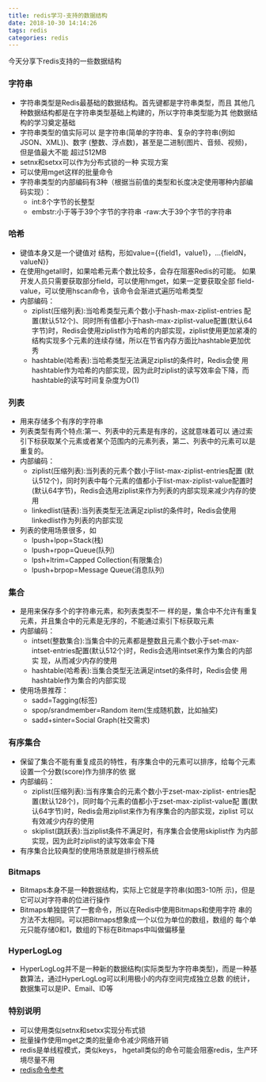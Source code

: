 ```yaml
---
title: redis学习-支持的数据结构
date: 2018-10-30 14:14:26
tags: redis
categories: redis
---
```

今天分享下redis支持的一些数据结构

### 字符串
- 字符串类型是Redis最基础的数据结构。首先键都是字符串类型，而且 其他几种数据结构都是在字符串类型基础上构建的，所以字符串类型能为其 他数据结构的学习奠定基础
- 字符串类型的值实际可以 是字符串(简单的字符串、复杂的字符串(例如JSON、XML))、数字 (整数、浮点数)，甚至是二进制(图片、音频、视频)，但是值最大不能 超过512MB
- setnx和setxx可以作为分布式锁的一种 实现方案
- 可以使用mget这样的批量命令
- 字符串类型的内部编码有3种（根据当前值的类型和长度决定使用哪种内部编码实现）：
  - int:8个字节的长整型
  - embstr:小于等于39个字节的字符串
  -raw:大于39个字节的字符串

### 哈希
- 键值本身又是一个键值对 结构，形如value={{field1，value1}，...{fieldN，valueN}}
- 在使用hgetall时，如果哈希元素个数比较多，会存在阻塞Redis的可能。 如果开发人员只需要获取部分field，可以使用hmget，如果一定要获取全部 field-value，可以使用hscan命令，该命令会渐进式遍历哈希类型
- 内部编码：
  - ziplist(压缩列表):当哈希类型元素个数小于hash-max-ziplist-entries 配置(默认512个)、同时所有值都小于hash-max-ziplist-value配置(默认64 字节)时，Redis会使用ziplist作为哈希的内部实现，ziplist使用更加紧凑的 结构实现多个元素的连续存储，所以在节省内存方面比hashtable更加优秀
  - hashtable(哈希表):当哈希类型无法满足ziplist的条件时，Redis会使 用hashtable作为哈希的内部实现，因为此时ziplist的读写效率会下降，而 hashtable的读写时间复杂度为O(1)

### 列表
- 用来存储多个有序的字符串
- 列表类型有两个特点:第一、列表中的元素是有序的，这就意味着可以 通过索引下标获取某个元素或者某个范围内的元素列表，第二、列表中的元素可以是重复的。
- 内部编码：
  - ziplist(压缩列表):当列表的元素个数小于list-max-ziplist-entries配置 (默认512个)，同时列表中每个元素的值都小于list-max-ziplist-value配置时 (默认64字节)，Redis会选用ziplist来作为列表的内部实现来减少内存的使 用
  - linkedlist(链表):当列表类型无法满足ziplist的条件时，Redis会使用 linkedlist作为列表的内部实现
- 列表的使用场景很多，如
  - lpush+lpop=Stack(栈)
  - lpush+rpop=Queue(队列)
  - lpsh+ltrim=Capped Collection(有限集合)
  - lpush+brpop=Message Queue(消息队列)

### 集合
- 是用来保存多个的字符串元素，和列表类型不一 样的是，集合中不允许有重复元素，并且集合中的元素是无序的，不能通过索引下标获取元素
- 内部编码：
  - intset(整数集合):当集合中的元素都是整数且元素个数小于set-max- intset-entries配置(默认512个)时，Redis会选用intset来作为集合的内部实 现，从而减少内存的使用
  - hashtable(哈希表):当集合类型无法满足intset的条件时，Redis会使 用hashtable作为集合的内部实现
- 使用场景推荐：
  - sadd=Tagging(标签)
  - spop/srandmember=Random item(生成随机数，比如抽奖)
  - sadd+sinter=Social Graph(社交需求)

### 有序集合
- 保留了集合不能有重复成员的特性，有序集合中的元素可以排序，给每个元素设置一个分数(score)作为排序的依 据
- 内部编码：
  - ziplist(压缩列表):当有序集合的元素个数小于zset-max-ziplist- entries配置(默认128个)，同时每个元素的值都小于zset-max-ziplist-value配 置(默认64字节)时，Redis会用ziplist来作为有序集合的内部实现，ziplist 可以有效减少内存的使用
  - skiplist(跳跃表):当ziplist条件不满足时，有序集合会使用skiplist作 为内部实现，因为此时ziplist的读写效率会下降
- 有序集合比较典型的使用场景就是排行榜系统

### Bitmaps
- Bitmaps本身不是一种数据结构，实际上它就是字符串(如图3-10所 示)，但是它可以对字符串的位进行操作
- Bitmaps单独提供了一套命令，所以在Redis中使用Bitmaps和使用字符 串的方法不太相同。可以把Bitmaps想象成一个以位为单位的数组，数组的 每个单元只能存储0和1，数组的下标在Bitmaps中叫做偏移量

### HyperLogLog
- HyperLogLog并不是一种新的数据结构(实际类型为字符串类型)，而是一种基数算法，通过HyperLogLog可以利用极小的内存空间完成独立总数 的统计，数据集可以是IP、Email、ID等



### 特别说明
- 可以使用类似setnx和setxx实现分布式锁
- 批量操作使用mget之类的批量命令减少网络开销
- redis是单线程模式，类似keys， hgetall类似的命令可能会阻塞redis，生产环境尽量不用
- [redis命令参考](http://doc.redisfans.com/)
